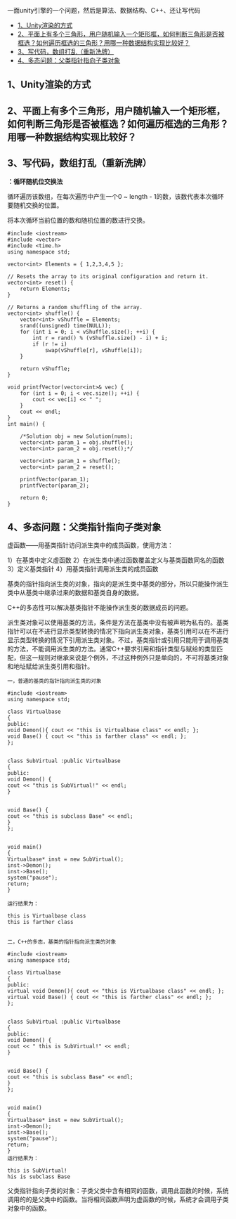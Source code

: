 一面unity引擎的一个问题，然后是算法、数据结构、C++、还让写代码
<!-- TOC -->

- [1、Unity渲染的方式](#1unity渲染的方式)
- [2、平面上有多个三角形，用户随机输入一个矩形框，如何判断三角形是否被框选？如何遍历框选的三角形？用哪一种数据结构实现比较好？](#2平面上有多个三角形用户随机输入一个矩形框如何判断三角形是否被框选如何遍历框选的三角形用哪一种数据结构实现比较好)
- [3、写代码，数组打乱（重新洗牌）](#3写代码数组打乱重新洗牌)
- [4、多态问题：父类指针指向子类对象](#4多态问题父类指针指向子类对象)

<!-- /TOC -->


## 1、Unity渲染的方式

## 2、平面上有多个三角形，用户随机输入一个矩形框，如何判断三角形是否被框选？如何遍历框选的三角形？用哪一种数据结构实现比较好？

## 3、写代码，数组打乱（重新洗牌）

**：循环随机位交换法**

循环遍历该数组，在每次遍历中产生一个0 ~ length - 1的数，该数代表本次循环要随机交换的位置。

将本次循环当前位置的数和随机位置的数进行交换。

```
#include <iostream>
#include <vector>
#include <time.h>
using namespace std;

vector<int> Elements = { 1,2,3,4,5 };

// Resets the array to its original configuration and return it.
vector<int> reset() {
	return Elements;
}

// Returns a random shuffling of the array.
vector<int> shuffle() {
	vector<int> vShuffle = Elements;
	srand((unsigned) time(NULL));
	for (int i = 0; i < vShuffle.size(); ++i) {
		int r = rand() % (vShuffle.size() - i) + i;
		if (r != i)
			swap(vShuffle[r], vShuffle[i]);
	}

	return vShuffle;
}

void printfVector(vector<int>& vec) {
	for (int i = 0; i < vec.size(); ++i) {
		cout << vec[i] << " ";
	}
	cout << endl;
}
int main() {
	
	/*Solution obj = new Solution(nums);
	vector<int> param_1 = obj.shuffle();
	vector<int> param_2 = obj.reset();*/
	
	vector<int> param_1 = shuffle();
	vector<int> param_2 = reset();

	printfVector(param_1);
	printfVector(param_2);

	return 0;
}
```

## 4、多态问题：父类指针指向子类对象

虚函数——用基类指针访问派生类中的成员函数，使用方法：

1）在基类中定义虚函数
2）在派生类中通过函数覆盖定义与基类函数同名的函数
3）定义基类指针
4）用基类指针调用派生类的成员函数


基类的指针指向派生类的对象，指向的是派生类中基类的部分，所以只能操作派生类中从基类中继承过来的数据和基类自身的数据。

C++的多态性可以解决基类指针不能操作派生类的数据成员的问题。

派生类对象可以使用基类的方法，条件是方法在基类中没有被声明为私有的。基类指针可以在不进行显示类型转换的情况下指向派生类对象，基类引用可以在不进行显示类型转换的情况下引用派生类对象。不过，基类指针或引用只能用于调用基类的方法，不能调用派生类的方法。通常C++要求引用和指针类型与赋给的类型匹配，但这一规则对继承来说是个例外，不过这种例外只是单向的，不可将基类对象和地址赋给派生类引用和指针。

```
一，普通的基类的指针指向派生类的对象

#include <iostream>
using namespace std;

class Virtualbase
{
public:
void Demon(){ cout << "this is Virtualbase class" << endl; };
void Base() { cout << "this is farther class" << endl; };
};


class SubVirtual :public Virtualbase
{
public:
void Demon() {
cout << "this is SubVirtual!" << endl;
}


void Base() {
cout << "this is subclass Base" << endl;
}
};


void main()
{
Virtualbase* inst = new SubVirtual();
inst->Demon();
inst->Base();
system("pause");
return;
}

运行结果为：

this is Virtualbase class
this is farther class


二，C++的多态，基类的指针指向派生类的对象

#include <iostream>
using namespace std;

class Virtualbase
{
public:
virtual void Demon(){ cout << "this is Virtualbase class" << endl; };
virtual void Base() { cout << "this is farther class" << endl; };
};


class SubVirtual :public Virtualbase
{
public:
void Demon() {
cout << " this is SubVirtual!" << endl;
}


void Base() {
cout << "this is subclass Base" << endl;
}
};


void main()
{
Virtualbase* inst = new SubVirtual();
inst->Demon();
inst->Base();
system("pause");
return;
}
运行结果为：

this is SubVirtual!
his is subclass Base

```
父类指针指向子类的对象：子类父类中含有相同的函数，调用此函数的时候，系统调用的的是父类中的函数。当将相同函数声明为虚函数的时候，系统才会调用子类对象中的函数。